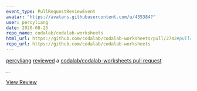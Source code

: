 ```yaml
---
event_type: PullRequestReviewEvent
avatar: "https://avatars.githubusercontent.com/u/435384?"
user: percyliang
date: 2020-08-25
repo_name: codalab/codalab-worksheets
html_url: https://github.com/codalab/codalab-worksheets/pull/2742#pullrequestreview-474820184
repo_url: https://github.com/codalab/codalab-worksheets
---
```


<a href='https://github.com/percyliang' target='_blank'>percyliang</a> <a href='https://github.com/codalab/codalab-worksheets/pull/2742#pullrequestreview-474820184' target='_blank'>reviewed</a> a <a href='https://github.com/codalab/codalab-worksheets/pull/2742' target='_blank'>codalab/codalab-worksheets pull request</a>

<small>...</small>

<a href='https://github.com/codalab/codalab-worksheets/pull/2742#pullrequestreview-474820184' target='_blank'>View Review</a>